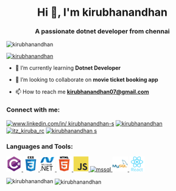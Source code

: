 <h1 align="center">Hi 👋, I'm kirubhanandhan</h1>
<h3 align="center">A passionate dotnet developer from chennai</h3>

<p align="left"> <img src="https://komarev.com/ghpvc/?username=kirubhanandhan&label=Profile%20views&color=0e75b6&style=flat" alt="kirubhanandhan" /> </p>

<p align="left"> <a href="https://github.com/ryo-ma/github-profile-trophy"><img src="https://github-profile-trophy.vercel.app/?username=kirubhanandhan" alt="kirubhanandhan" /></a> </p>

- 🌱 I’m currently learning **Dotnet Developer**

- 👯 I’m looking to collaborate on **movie ticket booking app**

- 📫 How to reach me **kirubhanandhan07@gmail.com**

<h3 align="left">Connect with me:</h3>
<p align="left">
<a href="https://linkedin.com/in/www.linkedin.com/in/ kirubhanandhan-s" target="blank"><img align="center" src="https://raw.githubusercontent.com/rahuldkjain/github-profile-readme-generator/master/src/images/icons/Social/linked-in-alt.svg" alt="www.linkedin.com/in/ kirubhanandhan-s" height="30" width="40" /></a>
<a href="https://fb.com/kirubhanandhan" target="blank"><img align="center" src="https://raw.githubusercontent.com/rahuldkjain/github-profile-readme-generator/master/src/images/icons/Social/facebook.svg" alt="kirubhanandhan" height="30" width="40" /></a>
<a href="https://instagram.com/itz_kiruba_rc" target="blank"><img align="center" src="https://raw.githubusercontent.com/rahuldkjain/github-profile-readme-generator/master/src/images/icons/Social/instagram.svg" alt="itz_kiruba_rc" height="30" width="40" /></a>
<a href="https://www.hackerrank.com/kirubhanandhan s" target="blank"><img align="center" src="https://raw.githubusercontent.com/rahuldkjain/github-profile-readme-generator/master/src/images/icons/Social/hackerrank.svg" alt="kirubhanandhan s" height="30" width="40" /></a>
</p>

<h3 align="left">Languages and Tools:</h3>
<p align="left"> <a href="https://www.w3schools.com/cs/" target="_blank" rel="noreferrer"> <img src="https://raw.githubusercontent.com/devicons/devicon/master/icons/csharp/csharp-original.svg" alt="csharp" width="40" height="40"/> </a> <a href="https://www.w3schools.com/css/" target="_blank" rel="noreferrer"> <img src="https://raw.githubusercontent.com/devicons/devicon/master/icons/css3/css3-original-wordmark.svg" alt="css3" width="40" height="40"/> </a> <a href="https://dotnet.microsoft.com/" target="_blank" rel="noreferrer"> <img src="https://raw.githubusercontent.com/devicons/devicon/master/icons/dot-net/dot-net-original-wordmark.svg" alt="dotnet" width="40" height="40"/> </a> <a href="https://www.w3.org/html/" target="_blank" rel="noreferrer"> <img src="https://raw.githubusercontent.com/devicons/devicon/master/icons/html5/html5-original-wordmark.svg" alt="html5" width="40" height="40"/> </a> <a href="https://developer.mozilla.org/en-US/docs/Web/JavaScript" target="_blank" rel="noreferrer"> <img src="https://raw.githubusercontent.com/devicons/devicon/master/icons/javascript/javascript-original.svg" alt="javascript" width="40" height="40"/> </a> <a href="https://www.microsoft.com/en-us/sql-server" target="_blank" rel="noreferrer"> <img src="https://www.svgrepo.com/show/303229/microsoft-sql-server-logo.svg" alt="mssql" width="40" height="40"/> </a> <a href="https://www.mysql.com/" target="_blank" rel="noreferrer"> <img src="https://raw.githubusercontent.com/devicons/devicon/master/icons/mysql/mysql-original-wordmark.svg" alt="mysql" width="40" height="40"/> </a> <a href="https://reactjs.org/" target="_blank" rel="noreferrer"> <img src="https://raw.githubusercontent.com/devicons/devicon/master/icons/react/react-original-wordmark.svg" alt="react" width="40" height="40"/> </a> </p>

<p><img align="left" src="https://github-readme-stats.vercel.app/api/top-langs?username=kirubhanandhan&show_icons=true&locale=en&layout=compact" alt="kirubhanandhan" /></p>

<p>&nbsp;<img align="center" src="https://github-readme-stats.vercel.app/api?username=kirubhanandhan&show_icons=true&locale=en" alt="kirubhanandhan" /></p>

